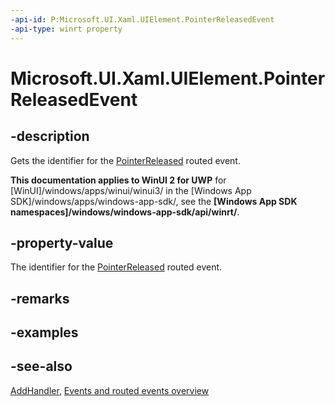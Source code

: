 ```yaml
---
-api-id: P:Microsoft.UI.Xaml.UIElement.PointerReleasedEvent
-api-type: winrt property
---
```


<!-- Property syntax
public Windows.UI.Xaml.RoutedEvent PointerReleasedEvent { get; }
-->

# Microsoft.UI.Xaml.UIElement.PointerReleasedEvent

## -description
Gets the identifier for the [PointerReleased](uielement_pointerreleased.md) routed event.

**This documentation applies to WinUI 2 for UWP** for [WinUI]/windows/apps/winui/winui3/ in the [Windows App SDK]/windows/apps/windows-app-sdk/, see the **[Windows App SDK namespaces]/windows/windows-app-sdk/api/winrt/**.

## -property-value
The identifier for the [PointerReleased](uielement_pointerreleased.md) routed event.

## -remarks

## -examples

## -see-also
[AddHandler](uielement_addhandler_1350394113.md), [Events and routed events overview](/windows/uwp/xaml-platform/events-and-routed-events-overview)
